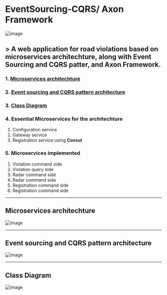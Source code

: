 # EventSourcing-CQRS/ Axon Framework
![image](https://user-images.githubusercontent.com/79362593/209576147-ec7d8b0e-f431-4381-9b34-bf9f6e711f46.png)

## > A web application for road violations based on microservices architechture, along with Event Sourcing and CQRS patter, and **Axon** Framework. 


### 1. [Microservices architechture](#microservices-architechture)
### 2. [Event sourcing and CQRS pattern architecture](#event-sourcing-and-cqrs-pattern-architecture)
### 3. [Class Diagram](#class-diagram)
### 4. Essential Microservices for the architechture
   1. Configuration service
   2. Gateway service
   3. Registration service using **Consul**
### 5. Microservices implemented
   1. Violation command side
   2. Violation query side
   3. Radar command side
   4. Radar command side
   5. Registration command side
   6. Registration command side

***


## Microservices architechture
![image](https://user-images.githubusercontent.com/79362593/209573467-f928cc8e-478f-4b4a-b6e0-b8be2e969fb1.png)

***

## Event sourcing and CQRS pattern architecture
![image](https://user-images.githubusercontent.com/79362593/209573208-42c5140c-5763-48b5-95b8-2512d5962c15.png)

***

## Class Diagram
![image](https://user-images.githubusercontent.com/79362593/209575984-ac7566ef-45ef-4c04-95cc-3aaa7dc03328.png)









